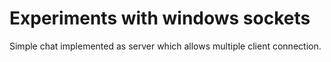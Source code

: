 # Experiments with windows sockets
Simple chat implemented as server which allows multiple client connection.
